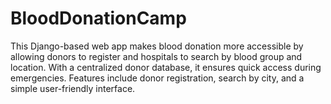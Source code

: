 # BloodDonationCamp
This Django-based web app makes blood donation more accessible by allowing donors to register and hospitals to search by blood group and location. With a centralized donor database, it ensures quick access during emergencies. Features include donor registration, search by city, and a simple user-friendly interface.
